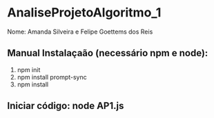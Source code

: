# AnaliseProjetoAlgoritmo_1

Nome: Amanda Silveira e Felipe Goettems dos Reis

## Manual Instalaçaão (necessário npm e node):

1. npm init
2. npm install prompt-sync
3. npm install

## Iniciar código: node AP1.js
